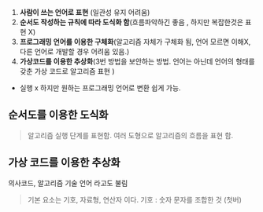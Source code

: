1. **사람이 쓰는 언어로 표현** (일관성 유지 어려움)
2. **순서도 작성하는 규칙에 따라 도식화 함**(흐름파악하긴 좋음 , 하지만 복잡한것은 표현 X)
3. **프로그래밍 언어를 이용한 구체화**(알고리즘 자체가 구체화 됨, 언어 모르면 이해X,다른 언어로 개발할 경우 어려움 있음.)
4. **가상코드를 이용한 추상화**(3번 방법을 보안하는 방법. 언어는 아닌데 언어의 형태를 갖춘 가상 코드로 알고리즘 표현 )
* 실행 x 하지만 원하는 프로그래밍 언어로 변환 쉽게 가능.

## 순서도를 이용한 도식화
>알고리즘 실행 단계를 표현함. 여러 도형으로 알고리즘의 흐름을 표현 함.

## 가상 코드를 이용한 추상화
의사코드, 알고리즘 기술 언어 라고도 불림
>기본 요소는 기호, 자료형, 연산자 이다.
>기호 : 숫자 문자를 조합한 것 (첫버)